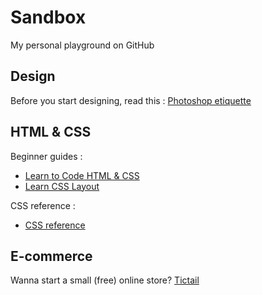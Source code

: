 # Sandbox #
My personal playground on GitHub

## Design ##

Before you start designing, read this : [Photoshop etiquette](http://photoshopetiquette.com "Photoshop etiquette")

## HTML & CSS

Beginner guides :
- [Learn to Code HTML & CSS](http://learn.shayhowe.com/ "Learn to Code HTML & CSS")
- [Learn CSS Layout](http://learnlayout.com/ "Learn CSS Layout")

CSS reference : 
- [CSS reference](http://tympanus.net/codrops/css_reference/ "CSS reference")

## E-commerce ##

Wanna start a small (free) online store? [Tictail](https://tictail.com "Free online store")
